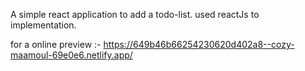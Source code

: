 A simple react application to add a todo-list. 
used reactJs to implementation.

for a online preview :- https://649b46b66254230620d402a8--cozy-maamoul-69e0e6.netlify.app/
